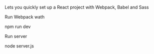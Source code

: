Lets you quickly set up a React project with Webpack, Babel and Sass

Run Webpack wath 

npm run dev

Run server

node server.js
